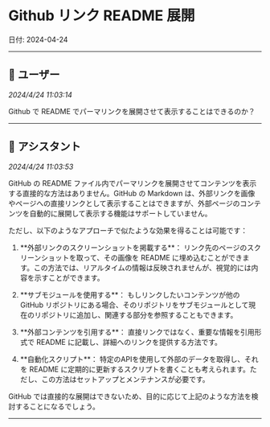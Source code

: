 # Github リンク README 展開

日付: 2024-04-24

---

## 👤 ユーザー
*2024/4/24 11:03:14*

Github で README でパーマリンクを展開させて表示することはできるのか？

---

## 🤖 アシスタント
*2024/4/24 11:03:53*

GitHub の README ファイル内でパーマリンクを展開させてコンテンツを表示する直接的な方法はありません。GitHub の Markdown は、外部リンクを画像やページへの直接リンクとして表示することはできますが、外部ページのコンテンツを自動的に展開して表示する機能はサポートしていません。

ただし、以下のようなアプローチで似たような効果を得ることは可能です：

1. \*\*外部リンクのスクリーンショットを掲載する\*\*：
   リンク先のページのスクリーンショットを取って、その画像を README に埋め込むことができます。この方法では、リアルタイムの情報は反映されませんが、視覚的には内容を示すことができます。

2. \*\*サブモジュールを使用する\*\*：
   もしリンクしたいコンテンツが他の GitHub リポジトリにある場合、そのリポジトリをサブモジュールとして現在のリポジトリに追加し、関連する部分を参照することもできます。

3. \*\*外部コンテンツを引用する\*\*：
   直接リンクではなく、重要な情報を引用形式で README に記載し、詳細へのリンクを提供する方法です。

4. \*\*自動化スクリプト\*\*：
   特定のAPIを使用して外部のデータを取得し、それを README に定期的に更新するスクリプトを書くことも考えられます。ただし、この方法はセットアップとメンテナンスが必要です。

GitHub では直接的な展開はできないため、目的に応じて上記のような方法を検討することになるでしょう。

---
